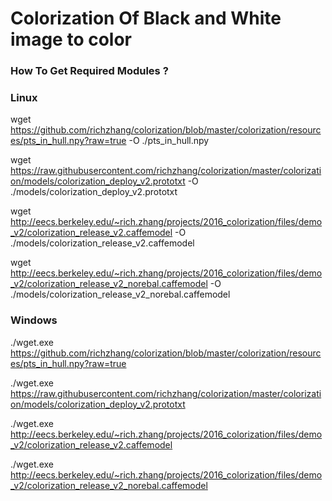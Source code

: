 # Colorization Of Black and White image to color
### How To Get Required Modules ?
### Linux
wget https://github.com/richzhang/colorization/blob/master/colorization/resources/pts_in_hull.npy?raw=true -O ./pts_in_hull.npy

wget https://raw.githubusercontent.com/richzhang/colorization/master/colorization/models/colorization_deploy_v2.prototxt -O ./models/colorization_deploy_v2.prototxt

wget http://eecs.berkeley.edu/~rich.zhang/projects/2016_colorization/files/demo_v2/colorization_release_v2.caffemodel -O ./models/colorization_release_v2.caffemodel

wget http://eecs.berkeley.edu/~rich.zhang/projects/2016_colorization/files/demo_v2/colorization_release_v2_norebal.caffemodel -O ./models/colorization_release_v2_norebal.caffemodel

### Windows
./wget.exe https://github.com/richzhang/colorization/blob/master/colorization/resources/pts_in_hull.npy?raw=true

./wget.exe https://raw.githubusercontent.com/richzhang/colorization/master/colorization/models/colorization_deploy_v2.prototxt 

./wget.exe http://eecs.berkeley.edu/~rich.zhang/projects/2016_colorization/files/demo_v2/colorization_release_v2.caffemodel 

./wget.exe http://eecs.berkeley.edu/~rich.zhang/projects/2016_colorization/files/demo_v2/colorization_release_v2_norebal.caffemodel 
